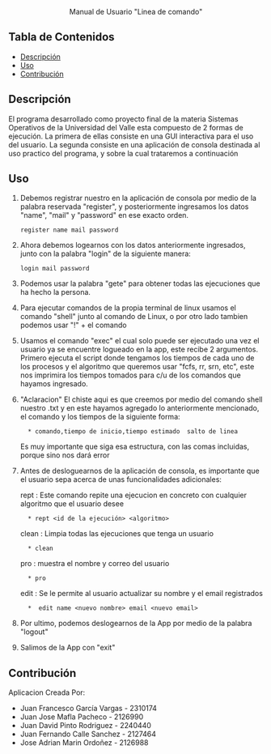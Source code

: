 <p align="center"> Manual de Usuario "Linea de comando" </p>

## Tabla de Contenidos

- [Descripción](#descripción)
- [Uso](#uso)
- [Contribución](#contribución)

## Descripción

El programa desarrollado como proyecto final de la materia Sistemas Operativos de la Universidad del Valle
esta compuesto de 2 formas de ejecución.
La primera de ellas consiste en una GUI interactiva para el uso del usuario.
La segunda consiste en una aplicación de consola destinada al uso practico del programa, y
sobre la cual trataremos a continuación

## Uso

1. Debemos registrar nuestro en la aplicación de consola por medio de la palabra
   reservada "register", y posteriormente ingresamos los datos "name", "mail" y
   "password" en ese exacto orden.
   
   ```Consola
   register name mail password
   ```

2. Ahora debemos logearnos con los datos anteriormente ingresados, junto con la
   palabra "login" de la siguiente manera:

   ```Consola
   login mail password
   ```

3. Podemos usar la palabra "gete" para obtener todas las ejecuciones que ha hecho
   la persona.

4. Para ejecutar comandos de la propia terminal de linux usamos el comando "shell" junto al comando
   de Linux, o por otro lado tambien podemos usar "!" + el comando

5. Usamos el comando "exec" el cual solo puede ser ejecutado una vez el usuario ya se encuentre
   logueado en la app, este recibe 2 argumentos. Primero ejecuta el script donde tengamos los tiempos
   de cada uno de los procesos y el algoritmo que queremos usar "fcfs, rr, srn, etc", este nos imprimira
   los tiempos tomados para c/u de los comandos que hayamos ingresado.

6. "Aclaracion" El chiste aqui es que creemos por medio del comando shell nuestro .txt y en
   este hayamos agregado lo anteriormente mencionado, el comando y los tiempos de la siguiente forma:

         * comando,tiempo de inicio,tiempo estimado  salto de linea

   Es muy importante que siga esa estructura, con las comas incluidas, porque sino nos dará error

7. Antes de desloguearnos de la aplicación de consola, es importante que el usuario sepa acerca de unas
   funcionalidades adicionales:

   rept : Este comando repite una ejecucion en concreto con cualquier algoritmo que el usuario desee

         * rept <id de la ejecución> <algoritmo>

   clean : Limpia todas las ejecuciones que tenga un usuario

         * clean
   
   pro : muestra el nombre y correo del usuario

         * pro

   edit : Se le permite al usuario actualizar su nombre y el email registrados

         *  edit name <nuevo nombre> email <nuevo email>

8. Por ultimo, podemos deslogearnos de la App por medio de la palabra "logout"
9. Salimos de la App con "exit"


## Contribución

Aplicacion Creada Por:
- Juan Francesco García Vargas - 2310174
- Juan Jose Mafla Pacheco - 2126990
- Juan David Pinto Rodriguez - 2240440
- Juan Fernando Calle Sanchez - 2127464
- Jose Adrian Marin Ordoñez - 2126988
